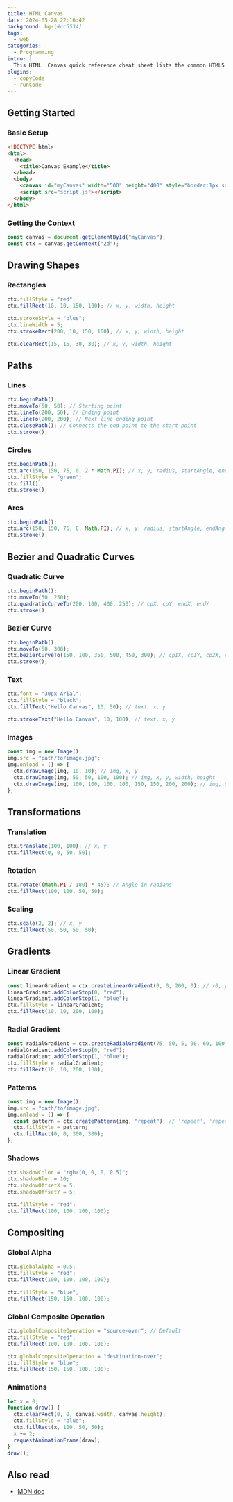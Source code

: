 ```yaml
---
title: HTML Canvas
date: 2024-05-28 22:16:42
background: bg-[#cc5534]
tags:
  - web
categories:
  - Programming
intro: |
  This HTML  Canvas quick reference cheat sheet lists the common HTML5  Canvas design tags in readable layout.
plugins:
  - copyCode
  - runCode
---
```


## Getting Started

### Basic Setup

```html
<!DOCTYPE html>
<html>
  <head>
    <title>Canvas Example</title>
  </head>
  <body>
    <canvas id="myCanvas" width="500" height="400" style="border:1px solid #000000;"></canvas>
    <script src="script.js"></script>
  </body>
</html>
```

### Getting the Context

```js
const canvas = document.getElementById("myCanvas");
const ctx = canvas.getContext("2d");
```

## Drawing Shapes

### Rectangles

```js
ctx.fillStyle = "red";
ctx.fillRect(10, 10, 150, 100); // x, y, width, height

ctx.strokeStyle = "blue";
ctx.lineWidth = 5;
ctx.strokeRect(200, 10, 150, 100); // x, y, width, height

ctx.clearRect(15, 15, 30, 30); // x, y, width, height
```

## Paths

### Lines

```js
ctx.beginPath();
ctx.moveTo(50, 50); // Starting point
ctx.lineTo(200, 50); // Ending point
ctx.lineTo(200, 200); // Next line ending point
ctx.closePath(); // Connects the end point to the start point
ctx.stroke();
```

### Circles

```js
ctx.beginPath();
ctx.arc(150, 150, 75, 0, 2 * Math.PI); // x, y, radius, startAngle, endAngle
ctx.fillStyle = "green";
ctx.fill();
ctx.stroke();
```

### Arcs

```js
ctx.beginPath();
ctx.arc(150, 150, 75, 0, Math.PI); // x, y, radius, startAngle, endAngle
ctx.stroke();
```

## Bezier and Quadratic Curves

### Quadratic Curve

```js
ctx.beginPath();
ctx.moveTo(50, 250);
ctx.quadraticCurveTo(200, 100, 400, 250); // cpX, cpY, endX, endY
ctx.stroke();
```

### Bezier Curve

```js
ctx.beginPath();
ctx.moveTo(50, 300);
ctx.bezierCurveTo(150, 100, 350, 500, 450, 300); // cp1X, cp1Y, cp2X, cp2Y, endX, endY
ctx.stroke();
```

### Text

```js
ctx.font = "30px Arial";
ctx.fillStyle = "black";
ctx.fillText("Hello Canvas", 10, 50); // text, x, y

ctx.strokeText("Hello Canvas", 10, 100); // text, x, y
```

### Images

```js
const img = new Image();
img.src = "path/to/image.jpg";
img.onload = () => {
  ctx.drawImage(img, 10, 10); // img, x, y
  ctx.drawImage(img, 50, 50, 100, 100); // img, x, y, width, height
  ctx.drawImage(img, 100, 100, 100, 100, 150, 150, 200, 200); // img, sx, sy, sWidth, sHeight, dx, dy, dWidth, dHeight
};
```

## Transformations

### Translation

```js
ctx.translate(100, 100); // x, y
ctx.fillRect(0, 0, 50, 50);
```

### Rotation

```js
ctx.rotate((Math.PI / 180) * 45); // Angle in radians
ctx.fillRect(100, 100, 50, 50);
```

### Scaling

```js
ctx.scale(2, 2); // x, y
ctx.fillRect(50, 50, 50, 50);
```

## Gradients

### Linear Gradient

```js
const linearGradient = ctx.createLinearGradient(0, 0, 200, 0); // x0, y0, x1, y1
linearGradient.addColorStop(0, "red");
linearGradient.addColorStop(1, "blue");
ctx.fillStyle = linearGradient;
ctx.fillRect(10, 10, 200, 100);
```

### Radial Gradient

```js
const radialGradient = ctx.createRadialGradient(75, 50, 5, 90, 60, 100); // x0, y0, r0, x1, y1, r1
radialGradient.addColorStop(0, "red");
radialGradient.addColorStop(1, "blue");
ctx.fillStyle = radialGradient;
ctx.fillRect(10, 10, 200, 100);
```

### Patterns

```js
const img = new Image();
img.src = "path/to/image.jpg";
img.onload = () => {
  const pattern = ctx.createPattern(img, "repeat"); // 'repeat', 'repeat-x', 'repeat-y', 'no-repeat'
  ctx.fillStyle = pattern;
  ctx.fillRect(0, 0, 300, 300);
};
```

### Shadows

```js
ctx.shadowColor = "rgba(0, 0, 0, 0.5)";
ctx.shadowBlur = 10;
ctx.shadowOffsetX = 5;
ctx.shadowOffsetY = 5;

ctx.fillStyle = "red";
ctx.fillRect(100, 100, 100, 100);
```

## Compositing

### Global Alpha

```js
ctx.globalAlpha = 0.5;
ctx.fillStyle = "red";
ctx.fillRect(100, 100, 100, 100);

ctx.fillStyle = "blue";
ctx.fillRect(150, 150, 100, 100);
```

### Global Composite Operation

```js
ctx.globalCompositeOperation = "source-over"; // Default
ctx.fillStyle = "red";
ctx.fillRect(100, 100, 100, 100);

ctx.globalCompositeOperation = "destination-over";
ctx.fillStyle = "blue";
ctx.fillRect(150, 150, 100, 100);
```

### Animations

```js
let x = 0;
function draw() {
  ctx.clearRect(0, 0, canvas.width, canvas.height);
  ctx.fillStyle = "blue";
  ctx.fillRect(x, 100, 50, 50);
  x += 2;
  requestAnimationFrame(draw);
}
draw();
```

## Also read

- [MDN doc ](https://developer.mozilla.org/en-US/docs/Web/API/Canvas_API)
